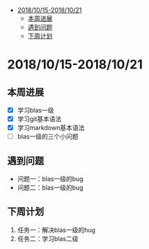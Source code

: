 ﻿- [2018/10/15-2018/10/21](#2018/10/15-2018/10/21)
    - [本周进展](#本周进展)
    - [遇到问题](#遇到问题)
    - [下周计划](#下周计划)

# 2018/10/15-2018/10/21

## 本周进展
- [x] 学习blas一级
- [x] 学习git基本语法
- [x] 学习markdown基本语法
- [ ] blas一级的三个小问题

## 遇到问题
* 问题一：blas一级的bug
* 问题二：blas一级的bug

## 下周计划
1.  任务一：解决blas一级的hug
2.  任务二：学习blas二级





